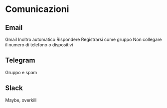 # Comunicazioni

## Email

Gmail
Inoltro automatico
Rispondere
Registrarsi come gruppo
Non collegare il numero di telefono o dispositivi

## Telegram

Gruppo e spam

## Slack

Maybe, overkill
